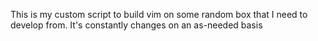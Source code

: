 This is my custom script to build vim on some random box that I need
to develop from.  It's constantly changes on an as-needed basis
